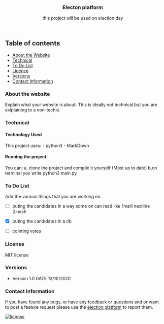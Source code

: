<p align="center">
  <a href="https://github.com/yourUserName/YourProjectName">
  </a>
  <h3 align="center">Electon platform</h3>

  <p align="center">
    this project will be used on election day
    </p>
</p>

<br>


## Table of contents
- [About the Website](#about-the-website)
- [Technical](#technical)
- [To Do List](#to-do-list)
- [Licence](#license)
- [Versions](#versions)
- [Contact Information](#contact-information)



### About the website

Explain what your website is about. This is ideally not technical but you are exlplaining to a non-techie.

### Technical
#### Technology Used
This project uses:
    - python3
    - MarkDown

#### Running the project

You can:
    a. clone the project and compile it yourself (Most up to date)
    b.on terminal you write python3 main.py

### To Do List

Add the various things that you are working on. 

- [ ] puting the candidates in a way some on can read like 1malli nextline 2.nesh
- [x] puting the candidates in a db
- [ ] cointing votes






### License
MIT license

### Versions
* Version 1.0  DATE 13/10/2020



### Contact Information

If you have found any bugs, or have any feedback or questions and or want to post a feature request please use the [election platform](https://github.com/tamzi/ReadMe-MasterTemplates/issues) to report them.


[![license](https://img.shields.io/github/license/mashape/apistatus.svg?style=for-the-badge)](https://github.com/tamzi/ReadMe-MasterTemplates/blob/master/LICENSE)

